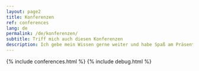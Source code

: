 ```yaml
---
layout: page2
title: Konferenzen
ref: conferences
lang: de
permalink: /de/konferenzen/
subtitle: Triff mich auch diesen Konferenzen
description: Ich gebe mein Wissen gerne weiter und habe Spaß am Präsentieren. Entsprechnd häufig bin ich auf Konferenzen anzutreffen. Ich freue mich immer wieder sehr, wenn einer meiner Abstracts für eine Veranstaltung ausgewählt wird. Hier sind meine zukünftigen Auftritte und die der näheren Vergangenheit aufgeführt.
---
```


{% include conferences.html %}
{% include debug.html %}